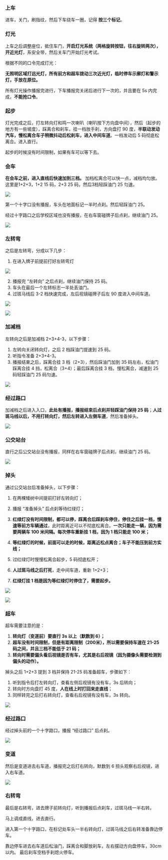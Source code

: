 ### 上车
进车，关门，刷指纹，然后下车绕车一圈，记得 **按三个标记**。

### 灯光
上车之后调整座位，抵住车门，**开启灯光系统（两格旋转按钮，往右旋转两次），开近光灯**，系安全带，然后关车门开始灯光考试。

根据不同的口令完成灯光：

**无照明区域打远光灯，所有前方和超车拨动三次近光灯，临时停车示廓灯和警示灯，手放在原位。**

所有灯光操作播报完进行，下车播报完关闭后进行下一次的，并且要在 5s 内完成，**不能抢口令**。

### 起步
灯光完成之后，打左转向灯和鸣一次喇叭（喇叭按下方向盘中间），然后（起步的地方有一些坡度），踩离合和刹车，挂一档放手刹，方向盘打 90 度，**半联动发动汽车，慢松离合车子稍微抖动后松刹车，进入中间车道**。一档发动后 5 码彻底松离合。进入直行。

起步的时候没有时间限制，如果有车可以等下去。

### 会车
**在会车之前，进入直线后快速加到三档。** 加档松离合可以快一点，减档均匀放。这里是1+2+3，1+2 15 码，2+3 25 码，然后3档轻踩油门 25 匀速。

![](https://tuchuang-1252747889.cos.ap-guangzhou.myqcloud.com/2019-07-15-IMG_5267%20-1-.jpg)

第一个十字口没有播报，车头在地面标记一半时点刹。然后轻踩油门 25。

经过十字路口之后学校区域也没有播报，在右车窗碰牌子后点刹，继续油门 25。

![](https://tuchuang-1252747889.cos.ap-guangzhou.myqcloud.com/2019-07-15-IMG_5268%E7%9A%84%E5%89%AF%E6%9C%AC.jpg)

### 左转弯
之后是左转弯，分成以下几步：

1. 在进入牌子前提前打好左转弯灯

![](https://tuchuang-1252747889.cos.ap-guangzhou.myqcloud.com/2019-07-15-IMG_5270.jpg)


2. 播报完 “左转向” 之后点刹，继续油门保持 25 码。
3. 车头在最后一个左转标志一半处丢油门。
4. 过斑马线后 3-2 档快速完成，左后视镜碰牌子后左 90 度进入中间车道。

![](https://tuchuang-1252747889.cos.ap-guangzhou.myqcloud.com/2019-07-15-IMG_5271.jpg)

![](https://tuchuang-1252747889.cos.ap-guangzhou.myqcloud.com/2019-07-15-IMG_5274.jpg)

### 加减档

左转向之后是加减档 2+3+4-3，以下步骤：

1. 左转向关闭转向灯，之后 2 档踩油门提速到 25 码。
2. 听指令准备 2+3+4-3。
3. 播报结束之后，踩离合挂 3 档（2+3），然后踩油门加到 35 码左右，松油门踩离合挂 4 挡，松离合（3+4）；最后踩离合挂 3 档，慢松离合，减速到 25 码轻踩油门 25 码匀速。

![](https://tuchuang-1252747889.cos.ap-guangzhou.myqcloud.com/2019-07-15-IMG_5276.jpg)

### 经过路口

加减档之后进入入口，**此处有播报，播报结束后点刹并轻踩油门保持 25 码**；**人过斑马线以后，不用打转向灯，然后左转进入左侧车道**，然后准备掉头。

![](https://tuchuang-1252747889.cos.ap-guangzhou.myqcloud.com/2019-07-15-IMG_5277.jpg)

### 公交站台

直行之后公交站台没有播报，同样在右车窗碰牌子后点刹，继续油门 25 码。

![](https://tuchuang-1252747889.cos.ap-guangzhou.myqcloud.com/2019-07-15-IMG_5279.jpg)

### 掉头

通过公交站台后准备掉头，以下步骤：

1. 在两棵矮树中间提前打好左转向灯；
2. 播报 “准备掉头” 后点刹等待红绿灯；
3. **红绿灯没有时间限制，都可以停，踩离合后踩刹车停住，停住之后挂一档，慢速等前方车辆通过**，此时距离近可以不彻底松离合。**一次只能走一辆，因为需要两辆车 100 米间隔。每次停车重新挂 1 档，因为 1 档只能走 100 米；**
4. **等红绿灯的时候，前面可以走的时候，距离近松点离合；车子不能压到前方实线；**
5. 过红绿灯时慢慢松离合起步，5 码彻底松开；

6. **人过斑马线之后打死**，走中间车道，重新 1+2+3；
6. **红绿灯挂 1 档是因为等红绿灯时停住了，需要起步。**

![](https://tuchuang-1252747889.cos.ap-guangzhou.myqcloud.com/2019-07-15-IMG_5281-1.jpg)

![](https://tuchuang-1252747889.cos.ap-guangzhou.myqcloud.com/2019-07-15-IMG_5285.jpg)

### 超车
超车需要注意的是：

1. **转向灯（变道前）要直行 3s 以上（默数到 6）；**
2. **超车没有时间限制，但是有距离限制（200米），所以需要保持车速在 21-25 码之间，并且三档不能低于 21 码；**
3. **转向时需要偏头看后视镜是否有车，尤其是右后视镜（因为摄像头需要检测到偏头的动作）。**

掉头之后 1+2+3 提到 3 档并保持 21-25 码准备超车，步骤如下：

1. 听到指令后打左转向灯，查看左侧后视镜有没有车，3s 后转向；
2. 转向时方向盘打 45 度，**人在线上时打回来走直线**；
2. 同样转完之后打右转向灯，查看右后视镜有没有车，3s 转向。

![](https://tuchuang-1252747889.cos.ap-guangzhou.myqcloud.com/2019-07-15-IMG_5287.jpg)

### 经过路口

经过掉头前的一个十字路口，播报 “经过路口” 后点刹。

![](https://tuchuang-1252747889.cos.ap-guangzhou.myqcloud.com/2019-07-15-IMG_5290.jpg)

### 变道
然后是变道进去右车道，播报完之后打右转向，默数到 6 扭头观察右后视镜，进入右车道。

![](https://tuchuang-1252747889.cos.ap-guangzhou.myqcloud.com/2019-07-15-IMG_5293-1.jpg)

### 右转弯
最后是右转弯，进去牌子前转向灯，听到播报后点刹车，过斑马线一半右转。

马上调成直线，进去直行。

进入第一个十字路口，在标记处车头一半右转向灯，过斑马线之后右转准备靠边停车。

靠边停车进去右车道后松油门，踩离合和脚放刹车，左右摆动方向盘停车，30cm以内。 最后刹车空档手刹熄火停车。

